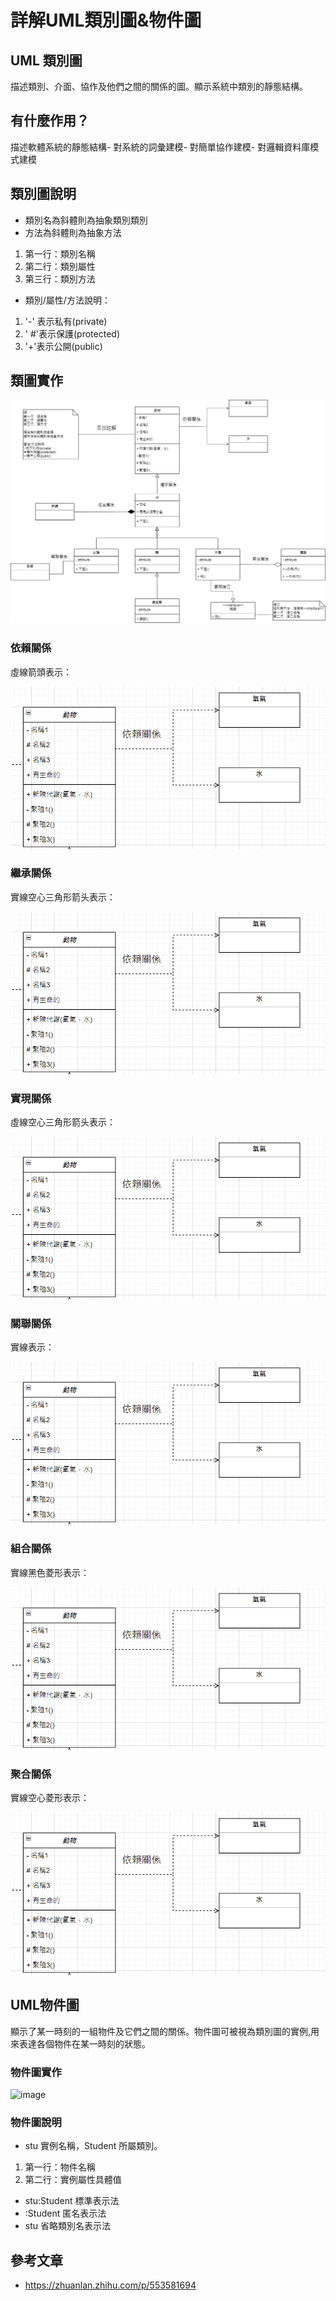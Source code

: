 # **詳解UML類別圖&物件圖**
## UML 類別圖
描述類別、介面、協作及他們之間的關係的圖。顯示系統中類別的靜態結構。
## 有什麼作用？
描述軟體系統的靜態結構- 對系統的詞彙建模- 對簡單協作建模- 對邏輯資料庫模式建模
## 類別圖說明
- 類別名為斜體則為抽象類別類別
- 方法為斜體則為抽象方法

1. 第一行：類別名稱
2. 第二行：類別屬性
3. 第三行：類別方法

- 類別/屬性/方法說明：
1. '-' 表示私有(private)
2. ' #'表示保護(protected)
3. '+'表示公開(public)

## 類圖實作
![image](https://github.com/ycc17/UML_midterm_report/blob/main/%E6%9C%9F%E4%B8%AD%E9%A1%9E%E5%9C%96.jpg)

### 依賴關係
虛線箭頭表示：

![image](https://github.com/ycc17/UML_midterm_report/blob/main/image/%E4%BE%9D%E8%B3%B4.png)

### 繼承關係
實線空心三角形箭头表示：

![image](https://github.com/ycc17/UML_midterm_report/blob/main/image/%E4%BE%9D%E8%B3%B4.png)

### 實現關係
虛線空心三角形箭头表示：

![image](https://github.com/ycc17/UML_midterm_report/blob/main/image/%E4%BE%9D%E8%B3%B4.png)
### 關聯關係
實線表示：

![image](https://github.com/ycc17/UML_midterm_report/blob/main/image/%E4%BE%9D%E8%B3%B4.png)
### 組合關係
實線黑色菱形表示：

![image](https://github.com/ycc17/UML_midterm_report/blob/main/image/%E4%BE%9D%E8%B3%B4.png)
### 聚合關係
實線空心菱形表示：

![image](https://github.com/ycc17/UML_midterm_report/blob/main/image/%E4%BE%9D%E8%B3%B4.png)
## UML物件圖
顯示了某一時刻的一組物件及它們之間的關係。物件圖可被視為類別圖的實例,用來表達各個物件在某一時刻的狀態。

### 物件圖實作
![image](https://github.com/ycc17/UML_midterm_report/blob/main/UML%E7%89%A9%E4%BB%B6%E5%9C%96.drawio)

### 物件圖說明
* stu 實例名稱，Student 所屬類別。
1. 第一行：物件名稱
2. 第二行：實例屬性具體值
* stu:Student 標準表示法
* :Student 匿名表示法
* stu 省略類別名表示法

## 參考文章
* https://zhuanlan.zhihu.com/p/553581694
